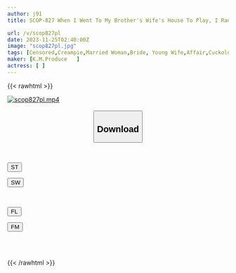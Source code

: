 ```yaml
---
author: j91
title: SCOP-827 When I Went To My Brother's Wife's House To Play, I Ran Into My Brother's Wife After Taking A Bath, And Her Sexy Body Was Full Of Erection! ! The Sexual Desire Of My Brother's Wife, Who Is Dissatisfied With Her Sex Life With Her Brother, Explodes Due To The Tent In Her Crotch That Cannot Be Hidden! The Penis That I Fucked Hidden From My Brother Was More Compatible Than I Imagined, And I Made A Large Amount Of NTR Creampie Over And Over Again To My Brother's Wife, Who Was Instantly Excited.

url: /v/scop827pl
date: 2023-11-25T02:40:00Z
image: "scop827pl.jpg"
tags: [Censored,Creampie,Married Woman,Bride, Young Wife,Affair,Cuckold	 ]
maker: [K.M.Produce   ]
actress: [ ]
---
```



{{< rawhtml >}}

<div class="video" data-videoid="qOkOPKaKjAtzzMD">
    <a href="javascript:;">
        <img src="/v/scop827pl/scop827pl.jpg" width="WIDTH" height="HEIGHT" alt="scop827pl.mp4" loading="lazy">
    </a>
</div>

<script type="text/javascript" src="https://j91.asia/asset/on-demand-st.js"></script>

<br>
  <link rel="stylesheet" href="https://j91.asia/asset/bs5.css">
  
  <center>
  <button class="btn btn-primary" type="button" data-bs-toggle="collapse" data-bs-target=".multi-collapse" aria-expanded="false" aria-controls="multiCollapseExample1 multiCollapseExample2"><h2>Download</h2></button></center>
</p>
<div class="row">
  <div class="col">
    <div class="collapse multi-collapse" id="multiCollapseExample1">
      <div class="card card-body">
	      	      <br>
<div class="buttons">  
<p><a href="https://streamtape.to/v/qOkOPKaKjAtzzMD" target="_blank"><button class="btn-hover color-3"><i class="fa fa-download"></i> ST</button></a></p>
<p><a href="https://flaswish.com/ktv0nt711d2j" target="_blank"><button class="btn-hover color-2"><i class="fa fa-download"></i> SW</button></a></p></div>
    </div>
  </div>
</div>
  <div class="col">
    <div class="collapse multi-collapse" id="multiCollapseExample2">
      <div class="card card-body">
	      <br>
<div class="buttons">
<p><a href="https://filelions.site/f/7s8fu5uqw1zl" target="_blank"><button class="btn-hover color-9"><i class="fa fa-download"></i> FL</button></a></p>
<p><a href="https://filemoon.sx/d/t7l1y0fj8ywn" target="_blank"><button class="btn-hover color-8"><i class="fa fa-download"></i> FM</button></a></p></div>
<br><br>
      </div>
    </div>
  </div>
</div>

{{< /rawhtml >}}
